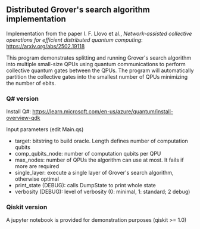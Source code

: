 ## Distributed Grover's search algorithm implementation
Implementation from the paper I. F. Llovo et al., _Network-assisted collective operations for efficient distributed quantum computing_: https://arxiv.org/abs/2502.19118

This program demonstrates splitting and running Grover's search algorithm into multiple small-size QPUs using quantum communications to perform collective quantum gates between the QPUs. The program will automatically partition the collective gates into the smallest number of QPUs minimizing the number of ebits.

### Q# version
Install Q#: https://learn.microsoft.com/en-us/azure/quantum/install-overview-qdk

Input parameters (edit Main.qs)
- target: bitstring to build oracle. Length defines number of computation qubits
- comp_qubits_node: number of computation qubits per QPU
- max_nodes: number of QPUs the algorithm can use at most. It fails if more are required
- single_layer: execute a single layer of Grover's search algorithm, otherwise optimal
- print_state (DEBUG): calls DumpState to print whole state
- verbosity (DEBUG): level of verbosity (0: minimal, 1: standard; 2 debug)

### Qiskit version
A jupyter notebook is provided for demonstration purposes (qiskit >= 1.0)

